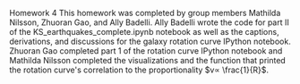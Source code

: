 Homework 4
This homework was completed by group members Mathilda Nilsson, Zhuoran Gao, and Ally Badelli. Ally Badelli wrote the code for part II of the KS_earthquakes_complete.ipynb notebook as well as the captions, derivations, and discussions for the galaxy rotation curve IPython notebook. Zhuoran Gao completed part 1 of the rotation curve IPython notebook and Mathilda Nilsson completed the visualizations and the function that printed the rotation curve's correlation to the proportionality $v∝ \frac{1}{R}$.
